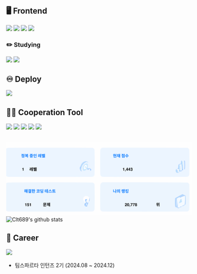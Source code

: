 <div align="left" >
  <h2 align="left">🖥️ Frontend</h2>
  
  <div align="left" >
    <img src="https://img.shields.io/badge/HTML5-E34F26?style=flat-square&logo=HTML5&logoColor=white"/>
    <img src="https://img.shields.io/badge/CSS3-1572B6?style=flat-square&logo=CSS3&logoColor=white"/>
    <img src="https://img.shields.io/badge/Bootstrap-7952B3?style=flat-square&logo=Bootstrap&logoColor=white"/>
    <img src="https://img.shields.io/badge/JavaScript-F7DF1E?style=flat-square&logo=JavaScript&logoColor=white"/>
    <h3> 
      ✏️ Studying
    </h3>
      <img src="https://img.shields.io/badge/TypeScript-3178C6?style=flat-square&logo=TypeScript&logoColor=white"/>
      <img src="https://img.shields.io/badge/React-61DAFB?style=flat-square&logo=React&logoColor=white"/>
  </div>
</div>

<div align="left" >
  <h2 align="left">♾️ Deploy</h2>
  
  <div align="left" >
    <img src="https://img.shields.io/badge/GitHub Pages-222222?style=flat-square&logo=GitHubPages&logoColor=white"/>
  </div>
</div>

<div align="left" >
  <h2 align="left">🤝🏻 Cooperation Tool</h2>
  
  <div align="left" >
    <img src="https://img.shields.io/badge/Slack-4A154B?style=flat-square&logo=Slack&logoColor=white"/>
    <img src="https://img.shields.io/badge/Notion-000000?style=flat-square&logo=Notion&logoColor=white"/>
    <img src="https://img.shields.io/badge/Discord-5865F2?style=flat-square&logo=Discord&logoColor=white"/>
    <img src="https://img.shields.io/badge/Git-F05032?style=flat-square&logo=Git&logoColor=white"/>
    <img src="https://img.shields.io/badge/Github-181717?style=flat-square&logo=Github&logoColor=white"/>
  </div>
</div>

<br>

[![](https://github.com/Clt689/github-programmers-rank/blob/master/lib/result.svg)](https://github.com/libtv/github-programmers-rank)
![Clt689's github stats](https://github-readme-stats.vercel.app/api?username=Clt689&show_icons=true)


## 🏫 Career
<img src="https://github.com/user-attachments/assets/e8c8994c-3537-4131-bc4d-6394d737f878" width=70> 

- 팀스파르타 인턴즈 2기 (2024.08 ~ 2024.12)

<!--   
[![](https://github.com/Clt689/github-programmers-rank/blob/master/lib/result.svg)](https://github.com/libtv/github-programmers-rank)
![Clt689's github stats](https://github-readme-stats.vercel.app/api?username=Clt689&show_icons=true)

**Clt689/Clt689** is a ✨ _special_ ✨ repository because its `README.md` (this file) appears on your GitHub profile.

Here are some ideas to get you started:

- 🔭 I’m currently working on ...
- 🌱 I’m currently learning ...
- 👯 I’m looking to collaborate on ...
- 🤔 I’m looking for help with ...
- 💬 Ask me about ...
- 📫 How to reach me: ...
- 😄 Pronouns: ...
- ⚡ Fun fact: ...
-->

